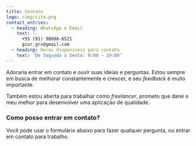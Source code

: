 ```yaml
---
title: Contato
logo: /img/site.png
contact_entries:
  - heading: WhatsApp e Email
    text: |-
      +55 (91) 98898-6521
      gior.grs@gmail.com
  - heading: Horas disponíveis para contato
    text: 'De Segunda a Sexta: 9:00 – 19:00'
---
```

Adoraria entrar em contato e ouvir suas ideias e perguntas. Estou sempre em busca de melhorar constantemente e crescer, e seu _feedback_ é muito importante.

Também estou aberta para trabalhar como _freelancer_, prometo que darei o meu melhor para desenvolver uma aplicação de qualidade.

<h3 class="f4 b lh-title mb2">Como posso entrar em contato?</h3>

Você pode usar o formulário abaixo para fazer qualquer pergunta, ou entrar em contato para trabalho.
